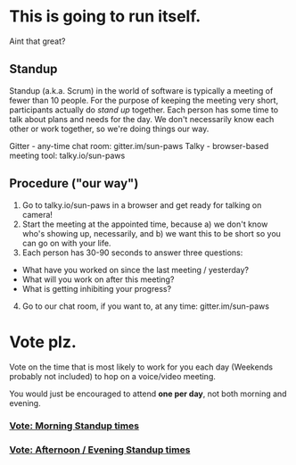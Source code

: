 # This is going to run itself. 
Aint that great?

## Standup
Standup (a.k.a. Scrum) in the world of software is typically a meeting of fewer than 10 people. For the purpose of keeping the meeting very short, participants actually do *stand up* together. Each person has some time to talk about plans and needs for the day. We don't necessarily know each other or work together, so we're doing things our way.

Gitter - any-time chat room: gitter.im/sun-paws
Talky - browser-based meeting tool: talky.io/sun-paws

## Procedure ("our way")
1. Go to talky.io/sun-paws in a browser and get ready for talking on camera!
1. Start the meeting at the appointed time, because a) we don't know who's showing up, necessarily, and b) we want this to be short so you can go on with your life.
2. Each person has 30-90 seconds to answer three questions: 
  - What have you worked on since the last meeting / yesterday?
  - What will you work on after this meeting?
  - What is getting inhibiting your progress?
4. Go to our chat room, if you want to, at any time: gitter.im/sun-paws
  

# Vote plz.
Vote on the time that is most likely to work for you each day (Weekends probably not included) to hop on a voice/video meeting.

You would just be encouraged to attend __one per day__, not both morning and evening.

### [Vote: Morning Standup times](https://doodle.com/poll/6u9f673z2a2tdigp)

### [Vote: Afternoon / Evening Standup times](https://doodle.com/poll/zwan3g3cgrr3bp2b)
